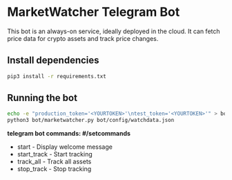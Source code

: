 # MarketWatcher Telegram Bot

This bot is an always-on service, ideally deployed in the cloud. It can fetch price data for crypto assets and track price changes.

## Install dependencies

```bash
pip3 install -r requirements.txt
```

## Running the bot

```bash
echo -e "production_token='<YOURTOKEN>'\ntest_token='<YOURTOKEN>'" > bot/.env
python3 bot/marketwatcher.py bot/config/watchdata.json
```

**telegram bot commands: #/setcommands**

- start - Display welcome message
- start_track - Start tracking
- track_all - Track all assets
- stop_track - Stop tracking

